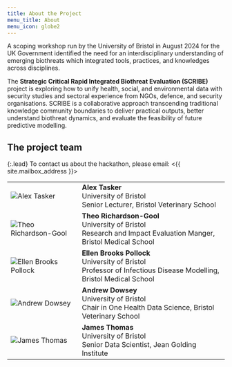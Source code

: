 ```yaml
---
title: About the Project
menu_title: About
menu_icon: globe2
---
```


A scoping workshop run by the University of Bristol in August 2024 for the UK Government identified the need for an interdisciplinary understanding of emerging biothreats which integrated tools, practices, and knowledges across disciplines.

The **Strategic Critical Rapid Integrated Biothreat Evaluation (SCRIBE)** project is exploring how to unify health, social, and environmental data with security studies and sectoral experience from NGOs, defence, and security organisations.
SCRIBE is a collaborative approach transcending traditional knowledge community boundaries to deliver practical outputs, better understand biothreat dynamics, and evaluate the feasibility of future predictive modelling.

## The project team

{:.lead}
To contact us about the hackathon, please email: <span class="nowrap"><{{ site.mailbox_address }}></span>

<table class="team-list">
    <tr>
        <td>
            <img alt="Alex Tasker" src="https://research-information.bris.ac.uk/ws/files/386027170/2024_Tasker_Headshot.jpeg">
        </td>
        <td>
            <strong>Alex Tasker</strong>
            <span class="profile-links">
                <a title="Profile &amp; contact" href="https://www.bristol.ac.uk/people/person/Alex-Tasker-72133e71-8e69-4def-9f7c-e6dbffa31eae/"><i class="bi bi-person-lines-fill"></i></a>
                <a title="LinkedIn" href="https://www.linkedin.com/in/developmentvet/"><i class="bi bi-linkedin"></i></a>
            </span>
            <br>University of Bristol
            <br>Senior Lecturer, Bristol Veterinary School
        </td>
    </tr>
    <tr>
        <td>
            <img alt="Theo Richardson-Gool" src="https://bpb-eu-w2.wpmucdn.com/blogs.bristol.ac.uk/dist/7/781/files/2024/04/2fd611f5-8cbe-4d70-9203-c48b46c72133-399bb61ebd1dd29a-e1724335444692.jpg">
        </td>
        <td>
            <strong>Theo Richardson-Gool</strong>
            <span class="profile-links">
                <a title="Profile &amp; contact" href="https://research-information.bris.ac.uk/en/persons/theo-s-richardson-gool"><i class="bi bi-person-lines-fill"></i></a>
                <a title="LinkedIn" href="https://www.linkedin.com/in/theo-richardson-gool/"><i class="bi bi-linkedin"></i></a>
                <a title="Website" href="https://www.theogool.com/"><i class="bi bi-globe2"></i></a>
            </span>
            <br>University of Bristol
            <br>Research and Impact Evaluation Manger, Bristol Medical School
        </td>
    </tr>
    <tr>
        <td>
            <img alt="Ellen Brooks Pollock" src="https://research-information.bris.ac.uk/ws/files/423804099/Sep24Brooks-Pollock-029smaller.jpg">
        </td>
        <td>
            <strong>Ellen Brooks Pollock</strong>
            <span class="profile-links">
                <a title="Profile &amp; contact" href="https://www.bristol.ac.uk/people/person/Ellen-Brooks%20Pollock-9ffd9ff9-0949-49c4-97f7-bae51aa23d51/"><i class="bi bi-person-lines-fill"></i></a>
                <a title="LinkedIn" href="https://www.linkedin.com/in/ellen-brooks-pollock-6ba16617/"><i class="bi bi-linkedin"></i></a>
            </span>
            <br>University of Bristol
            <br>Professor of Infectious Disease Modelling, Bristol Medical School
        </td>
    </tr>
    <tr>
        <td>
            <img alt="Andrew Dowsey" src="https://research-information.bris.ac.uk/ws/files/305585524/cropped.jpg">
        </td>
        <td>
            <strong>Andrew Dowsey</strong>
            <span class="profile-links">
                <a title="Profile &amp; contact" href="https://www.bristol.ac.uk/people/person/Andrew-Dowsey-8cf24191-889c-4e70-b8f5-9195019a22ff/"><i class="bi bi-person-lines-fill"></i></a>
                <a title="LinkedIn" href="https://www.linkedin.com/in/awdowsey/"><i class="bi bi-linkedin"></i></a>
                <a title="GitHub" href="https://github.com/biospi/"><i class="bi bi-github"></i></a>
            </span>
            <br>University of Bristol
            <br>Chair in One Health Data Science, Bristol Veterinary School
        </td>
    </tr>
    <tr>
        <td>
            <img alt="James Thomas" src="https://avatars.githubusercontent.com/u/48878399?s=120&v=4">
        </td>
        <td>
            <strong>James Thomas</strong>
            <span class="profile-links">
                <a title="Profile &amp; contact" href="https://www.bristol.ac.uk/people/person/James-Thomas-60e41309-47c1-45e3-adfc-2ff5d883ebd4/"><i class="bi bi-person-lines-fill"></i></a>
                <a title="LinkedIn" href="https://www.linkedin.com/in/jamesdoesdata/"><i class="bi bi-linkedin"></i></a>
                <a title="Bluesky" href="hhttps://bsky.app/profile/jatonline.uk"><i class="bi bi-chat-square-quote-fill"></i></a>
                <a title="GitHub" href="https://github.com/jatonline/"><i class="bi bi-github"></i></a>
                <a title="Website" href="https://jatonline.uk/"><i class="bi bi-globe2"></i></a>
            </span>
            <br>University of Bristol
            <br>Senior Data Scientist, Jean Golding Institute
        </td>
    </tr>
</table>
